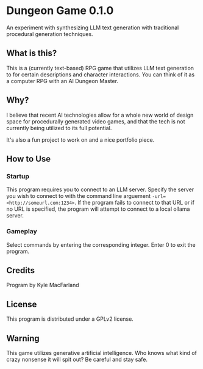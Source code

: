 # Dungeon Game 0.1.0

An experiment with synthesizing LLM text generation with traditional procedural generation techniques.


## What is this?

This is a (currently text-based) RPG game that utilizes LLM text generation to for certain descriptions and character interactions. You can think of it as a computer RPG with an AI Dungeon Master.


## Why?

I believe that recent AI technologies allow for a whole new world of design space for procedurally generated video games, and that the tech is not currently being utilized to its full potential.

It's also a fun project to work on and a nice portfolio piece.


## How to Use

### Startup

This program requires you to connect to an LLM server. Specify the server you wish to connect to with the command line arguement ```-url=<http://someurl.com:1234>```. If the program fails to connect to that URL or if no URL is specified, the program will attempt to connect to a local ollama server.

### Gameplay

Select commands by entering the corresponding integer.
Enter 0 to exit the program.


## Credits

Program by Kyle MacFarland


## License

This program is distributed under a GPLv2 license.


## Warning

This game utilizes generative artificial intelligence. Who knows what kind of crazy nonsense it will spit out? Be careful and stay safe.
